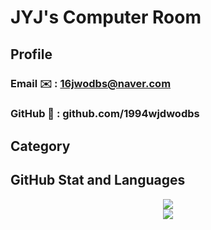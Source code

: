 # JYJ's Computer Room 

## Profile



### Email ✉️ : 16jwodbs@naver.com
### GitHub 💬 : github.com/1994wjdwodbs

## Category



## GitHub Stat and Languages
<p align='center'>
  <a href="https://github.com/1994wjdwodbs">
    <img src="https://github-readme-stats.vercel.app/api?username=1994wjdwodbs"/><br/>
    <img src="https://github-readme-stats.vercel.app/api/top-langs/?username=1994wjdwodbs"/><br/>
  </a>
</p>
